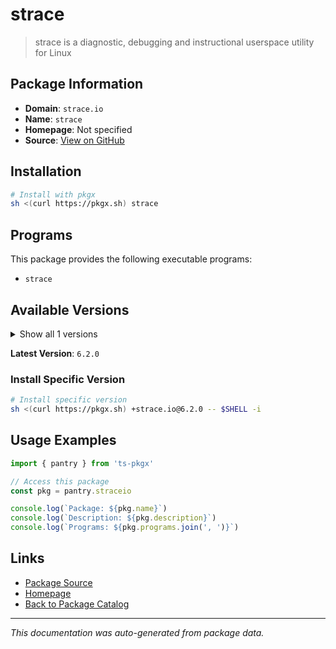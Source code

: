 # strace

> strace is a diagnostic, debugging and instructional userspace utility for Linux

## Package Information

- **Domain**: `strace.io`
- **Name**: `strace`
- **Homepage**: Not specified
- **Source**: [View on GitHub](https://github.com/pkgxdev/pantry/tree/main/projects/strace.io/package.yml)

## Installation

```bash
# Install with pkgx
sh <(curl https://pkgx.sh) strace
```

## Programs

This package provides the following executable programs:

- `strace`

## Available Versions

<details>
<summary>Show all 1 versions</summary>

- `6.2.0`

</details>

**Latest Version**: `6.2.0`

### Install Specific Version

```bash
# Install specific version
sh <(curl https://pkgx.sh) +strace.io@6.2.0 -- $SHELL -i
```

## Usage Examples

```typescript
import { pantry } from 'ts-pkgx'

// Access this package
const pkg = pantry.straceio

console.log(`Package: ${pkg.name}`)
console.log(`Description: ${pkg.description}`)
console.log(`Programs: ${pkg.programs.join(', ')}`)
```

## Links

- [Package Source](https://github.com/pkgxdev/pantry/tree/main/projects/strace.io/package.yml)
- [Homepage](#)
- [Back to Package Catalog](../package-catalog.md)

---

*This documentation was auto-generated from package data.*
